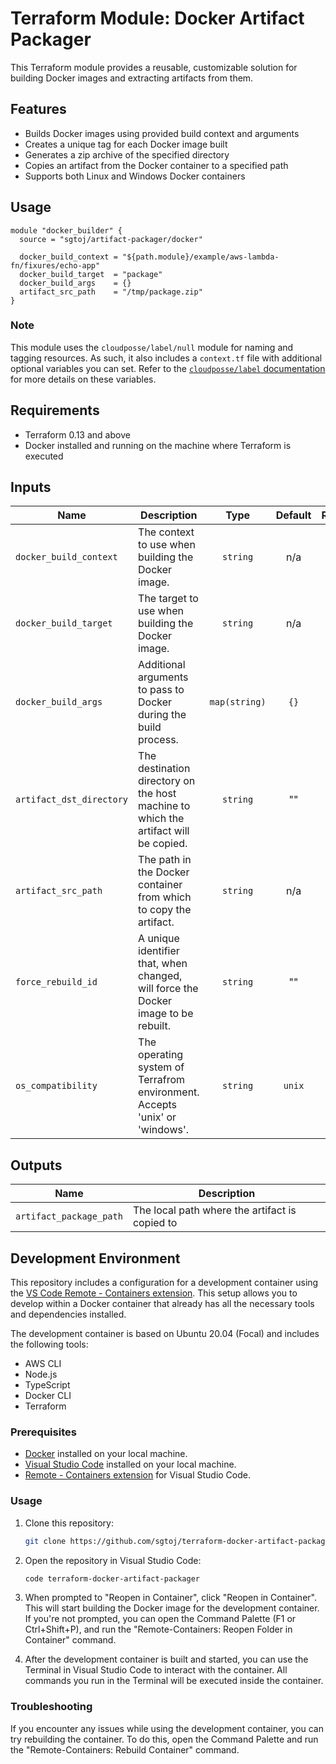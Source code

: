 # Terraform Module: Docker Artifact Packager

This Terraform module provides a reusable, customizable solution for building
Docker images and extracting artifacts from them.

## Features

- Builds Docker images using provided build context and arguments
- Creates a unique tag for each Docker image built
- Generates a zip archive of the specified directory
- Copies an artifact from the Docker container to a specified path
- Supports both Linux and Windows Docker containers

## Usage

```hcl
module "docker_builder" {
  source = "sgtoj/artifact-packager/docker"

  docker_build_context = "${path.module}/example/aws-lambda-fn/fixures/echo-app"
  docker_build_target  = "package"
  docker_build_args    = {}
  artifact_src_path    = "/tmp/package.zip"
}
```

### Note

This module uses the `cloudposse/label/null` module for naming and tagging
resources. As such, it also includes a `context.tf` file with additional
optional variables you can set. Refer to the [`cloudposse/label` documentation](https://registry.terraform.io/modules/cloudposse/label/null/latest)
for more details on these variables.

## Requirements

- Terraform 0.13 and above
- Docker installed and running on the machine where Terraform is executed

## Inputs

| Name                     | Description                                                                         |     Type      | Default | Required |
|--------------------------|-------------------------------------------------------------------------------------|:-------------:|:-------:|:--------:|
| `docker_build_context`   | The context to use when building the Docker image.                                  |   `string`    |   n/a   |   yes    |
| `docker_build_target`    | The target to use when building the Docker image.                                   |   `string`    |   n/a   |   yes    |
| `docker_build_args`      | Additional arguments to pass to Docker during the build process.                    | `map(string)` |  `{}`   |    no    |
| `artifact_dst_directory` | The destination directory on the host machine to which the artifact will be copied. |   `string`    |   ""    |    no    |
| `artifact_src_path`      | The path in the Docker container from which to copy the artifact.                   |   `string`    |   n/a   |   yes    |
| `force_rebuild_id`       | A unique identifier that, when changed, will force the Docker image to be rebuilt.  |   `string`    |   ""    |    no    |
| `os_compatibility`       | The operating system of Terrafrom environment. Accepts 'unix' or 'windows'.         |   `string`    | `unix`  |    no    |

## Outputs

| Name                    | Description                                    |
|-------------------------|------------------------------------------------|
| `artifact_package_path` | The local path where the artifact is copied to |

## Development Environment

This repository includes a configuration for a development container using the
[VS Code Remote - Containers extension](https://code.visualstudio.com/docs/remote/containers).
This setup allows you to develop within a Docker container that already has all
the necessary tools and dependencies installed.

The development container is based on Ubuntu 20.04 (Focal) and includes the
following tools:

- AWS CLI
- Node.js
- TypeScript
- Docker CLI
- Terraform

### Prerequisites

- [Docker](https://www.docker.com/products/docker-desktop) installed on your
  local machine.
- [Visual Studio Code](https://code.visualstudio.com/) installed on your
  local machine.
- [Remote - Containers extension](https://marketplace.visualstudio.com/items?itemName=ms-vscode-remote.remote-containers)
  for Visual Studio Code.

### Usage

1. Clone this repository:

    ```bash
    git clone https://github.com/sgtoj/terraform-docker-artifact-packager.git
    ```

2. Open the repository in Visual Studio Code:

    ```bash
    code terraform-docker-artifact-packager
    ```

3. When prompted to "Reopen in Container", click "Reopen in Container". This
   will start building the Docker image for the development container. If you're
   not prompted, you can open the Command Palette (F1 or Ctrl+Shift+P), and run
   the "Remote-Containers: Reopen Folder in Container" command.

4. After the development container is built and started, you can use the
   Terminal in Visual Studio Code to interact with the container. All commands
  you run in the Terminal will be executed inside the container.

### Troubleshooting

If you encounter any issues while using the development container, you can try
rebuilding the container. To do this, open the Command Palette and run the
"Remote-Containers: Rebuild Container" command.
